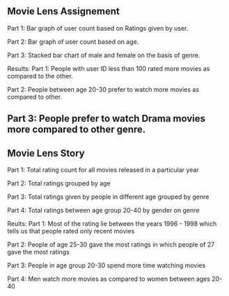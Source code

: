 
Movie Lens Assignement
----------------------
Part 1: Bar graph of user count based on Ratings given by user.

Part 2: Bar graph of user count based on age.

Part 3: Stacked bar chart of male and female on the basis of genre.


Results:
Part 1: People with user ID less than 100 rated more movies as compared to the other.

Part 2: People between age 20-30 prefer to watch more movies as compared to other.

Part 3: People prefer to watch Drama movies more compared to other genre.
----------------------------------------------------------------------------------------------------



Movie Lens Story
-----------------
Part 1: Total rating count for all movies released in a particular year

Part 2: Total ratings grouped by age

Part 3: Total ratings given by people in different age grouped by genre

Part 4: Total ratings between age group 20-40 by gender on genre


Reults:
Part 1: Most of the rating lie between the years 1996 - 1998 which tells us that people rated only recent movies

Part 2: People of age 25-30 gave the most ratings in which people of 27 gave the most ratings

Part 3: People in age group 20-30 spend more time watching movies

Part 4: Men watch more movies as compared to women between ages 20-40

